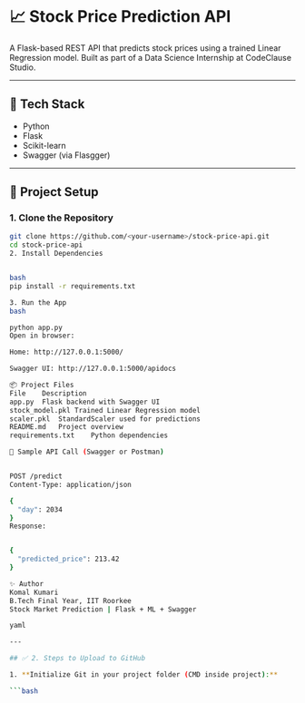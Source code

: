 # 📈 Stock Price Prediction API

A Flask-based REST API that predicts stock prices using a trained Linear Regression model. Built as part of a Data Science Internship at CodeClause Studio.

---

## 🚀 Tech Stack
- Python
- Flask
- Scikit-learn
- Swagger (via Flasgger)

---

## 🔧 Project Setup

### 1. Clone the Repository

```bash
git clone https://github.com/<your-username>/stock-price-api.git
cd stock-price-api
2. Install Dependencies


bash
pip install -r requirements.txt

3. Run the App
bash

python app.py
Open in browser:

Home: http://127.0.0.1:5000/

Swagger UI: http://127.0.0.1:5000/apidocs

📦 Project Files
File	Description
app.py	Flask backend with Swagger UI
stock_model.pkl	Trained Linear Regression model
scaler.pkl	StandardScaler used for predictions
README.md	Project overview
requirements.txt	Python dependencies

📮 Sample API Call (Swagger or Postman)


POST /predict
Content-Type: application/json

{
  "day": 2034
}
Response:


{
  "predicted_price": 213.42
}

✨ Author
Komal Kumari
B.Tech Final Year, IIT Roorkee
Stock Market Prediction | Flask + ML + Swagger

yaml

---

## ✅ 2. Steps to Upload to GitHub

1. **Initialize Git in your project folder (CMD inside project):**

```bash
